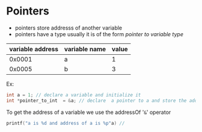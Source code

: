 # Pointers
- pointers store addresss of another variable 
- pointers have a type usually it is of the form *pointer to variable type*


variable address |variable name| value 
-----------------|---------|----------
0x0001|a|1
0x0005|b|3





Ex:
```c
int a = 1; // declare a variable and initialize it
int *pointer_to_int  = &a; // declare  a pointer to a and store the address of a in the pointer 


```

To get the address of a variable we use the  addressOf '`&`' operator
```c
printf("a is %d and address of a is %p"a) //
```